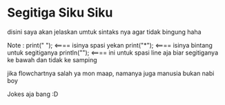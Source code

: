 # Segitiga Siku Siku

disini saya akan jelaskan umtuk sintaks nya agar tidak bingung haha

Note :
print(" "); <==== isinya spasi yekan
print("*"); <==== isinya bintang untuk segitiganya
println(""); <==== ini untuk spasi line aja biar segitiganya ke bawah dan tidak ke samping


jika flowchartnya salah ya mon maap, namanya juga manusia bukan nabi boy


Jokes aja bang :D
